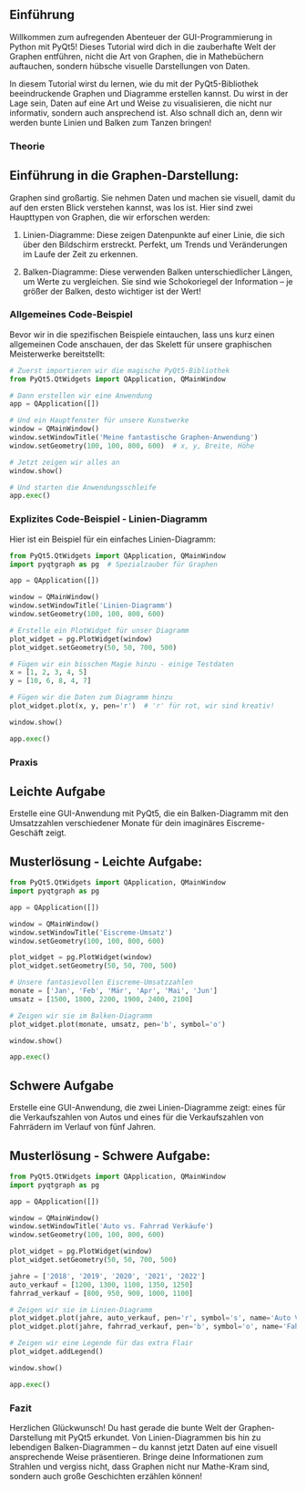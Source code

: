 ## Einführung
Willkommen zum aufregenden Abenteuer der GUI-Programmierung in Python mit PyQt5! Dieses Tutorial wird dich in die zauberhafte Welt der Graphen entführen, nicht die Art von Graphen, die in Mathebüchern auftauchen, sondern hübsche visuelle Darstellungen von Daten.

In diesem Tutorial wirst du lernen, wie du mit der PyQt5-Bibliothek beeindruckende Graphen und Diagramme erstellen kannst. Du wirst in der Lage sein, Daten auf eine Art und Weise zu visualisieren, die nicht nur informativ, sondern auch ansprechend ist. Also schnall dich an, denn wir werden bunte Linien und Balken zum Tanzen bringen!

### Theorie
## Einführung in die Graphen-Darstellung:
Graphen sind großartig. Sie nehmen Daten und machen sie visuell, damit du auf den ersten Blick verstehen kannst, was los ist. Hier sind zwei Haupttypen von Graphen, die wir erforschen werden:

1. Linien-Diagramme: Diese zeigen Datenpunkte auf einer Linie, die sich über den Bildschirm erstreckt. Perfekt, um Trends und Veränderungen im Laufe der Zeit zu erkennen.

2. Balken-Diagramme: Diese verwenden Balken unterschiedlicher Längen, um Werte zu vergleichen. Sie sind wie Schokoriegel der Information – je größer der Balken, desto wichtiger ist der Wert!

### Allgemeines Code-Beispiel
Bevor wir in die spezifischen Beispiele eintauchen, lass uns kurz einen allgemeinen Code anschauen, der das Skelett für unsere graphischen Meisterwerke bereitstellt:
```python
# Zuerst importieren wir die magische PyQt5-Bibliothek
from PyQt5.QtWidgets import QApplication, QMainWindow

# Dann erstellen wir eine Anwendung
app = QApplication([])

# Und ein Hauptfenster für unsere Kunstwerke
window = QMainWindow()
window.setWindowTitle('Meine fantastische Graphen-Anwendung')
window.setGeometry(100, 100, 800, 600)  # x, y, Breite, Höhe

# Jetzt zeigen wir alles an
window.show()

# Und starten die Anwendungsschleife
app.exec()
```
### Explizites Code-Beispiel - Linien-Diagramm
Hier ist ein Beispiel für ein einfaches Linien-Diagramm:
```python
from PyQt5.QtWidgets import QApplication, QMainWindow
import pyqtgraph as pg  # Spezialzauber für Graphen

app = QApplication([])

window = QMainWindow()
window.setWindowTitle('Linien-Diagramm')
window.setGeometry(100, 100, 800, 600)

# Erstelle ein PlotWidget für unser Diagramm
plot_widget = pg.PlotWidget(window)
plot_widget.setGeometry(50, 50, 700, 500)

# Fügen wir ein bisschen Magie hinzu - einige Testdaten
x = [1, 2, 3, 4, 5]
y = [10, 6, 8, 4, 7]

# Fügen wir die Daten zum Diagramm hinzu
plot_widget.plot(x, y, pen='r')  # 'r' für rot, wir sind kreativ!

window.show()

app.exec()
```
### Praxis
## Leichte Aufgabe
Erstelle eine GUI-Anwendung mit PyQt5, die ein Balken-Diagramm mit den Umsatzzahlen verschiedener Monate für dein imaginäres Eiscreme-Geschäft zeigt.

## Musterlösung - Leichte Aufgabe:

```python
from PyQt5.QtWidgets import QApplication, QMainWindow
import pyqtgraph as pg

app = QApplication([])

window = QMainWindow()
window.setWindowTitle('Eiscreme-Umsatz')
window.setGeometry(100, 100, 800, 600)

plot_widget = pg.PlotWidget(window)
plot_widget.setGeometry(50, 50, 700, 500)

# Unsere fantasievollen Eiscreme-Umsatzzahlen
monate = ['Jan', 'Feb', 'Mär', 'Apr', 'Mai', 'Jun']
umsatz = [1500, 1800, 2200, 1900, 2400, 2100]

# Zeigen wir sie im Balken-Diagramm
plot_widget.plot(monate, umsatz, pen='b', symbol='o')

window.show()

app.exec()
```
## Schwere Aufgabe
Erstelle eine GUI-Anwendung, die zwei Linien-Diagramme zeigt: eines für die Verkaufszahlen von Autos und eines für die Verkaufszahlen von Fahrrädern im Verlauf von fünf Jahren.

## Musterlösung - Schwere Aufgabe:
```python
from PyQt5.QtWidgets import QApplication, QMainWindow
import pyqtgraph as pg

app = QApplication([])

window = QMainWindow()
window.setWindowTitle('Auto vs. Fahrrad Verkäufe')
window.setGeometry(100, 100, 800, 600)

plot_widget = pg.PlotWidget(window)
plot_widget.setGeometry(50, 50, 700, 500)

jahre = ['2018', '2019', '2020', '2021', '2022']
auto_verkauf = [1200, 1300, 1100, 1350, 1250]
fahrrad_verkauf = [800, 950, 900, 1000, 1100]

# Zeigen wir sie im Linien-Diagramm
plot_widget.plot(jahre, auto_verkauf, pen='r', symbol='s', name='Auto Verkäufe')
plot_widget.plot(jahre, fahrrad_verkauf, pen='b', symbol='o', name='Fahrrad Verkäufe')

# Zeigen wir eine Legende für das extra Flair
plot_widget.addLegend()

window.show()

app.exec()
```
### Fazit
Herzlichen Glückwunsch! Du hast gerade die bunte Welt der Graphen-Darstellung mit PyQt5 erkundet. Von Linien-Diagrammen bis hin zu lebendigen Balken-Diagrammen – du kannst jetzt Daten auf eine visuell ansprechende Weise präsentieren. Bringe deine Informationen zum Strahlen und vergiss nicht, dass Graphen nicht nur Mathe-Kram sind, sondern auch große Geschichten erzählen können!
